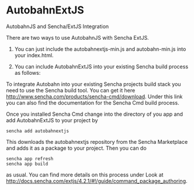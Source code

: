 AutobahnExtJS
=============

AutobahnJS and Sencha/ExtJS Integration

There are two ways to use AutobahnJS with Sencha ExtJS.

1. You can just include the autobahnextjs-min.js and autobahn-min.js into your index.html.

2. You can include AutobahnExtJS into your existing Sencha build process as follows:


To integrate Autobahn into your existing Sencha projects build stack you need to 
use the Sencha build tool. You can get it here http://www.sencha.com/products/sencha-cmd/download. 
Under this link you can also find the documentation for the Sencha Cmd build process. 


Once you installed Sencha Cmd change into the directory of you app and add AutobahnExtJS to your project by

    sencha add autobahnextjs

This downloads the autobahnextjs repository from the Sencha Marketplace and adds it as a package to your project.
Then you can do

    sencha app refresh
    sencha app build 
    
as usual.
You can find more details on this process under Look at http://docs.sencha.com/extjs/4.2.1/#!/guide/command_package_authoring.
